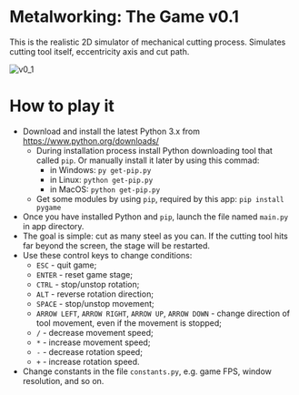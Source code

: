 # Metalworking: The Game v0.1

This is the realistic 2D simulator of mechanical cutting process. Simulates cutting tool itself, eccentricity axis and cut path.

![v0_1](https://user-images.githubusercontent.com/36193247/230894403-85afeedb-1923-4da7-817b-bbe13739738b.png)

# How to play it

- Download and install the latest Python 3.x from https://www.python.org/downloads/
    - During installation process install Python downloading tool that called `pip`. Or manually install it later by using this commad:
        - in Windows:
            `py get-pip.py`
        - in Linux:
            `python get-pip.py`
        - in MacOS:
            `python get-pip.py`
    - Get some modules by using `pip`, required by this app:
        `pip install pygame`
- Once you have installed Python and `pip`, launch the file named `main.py` in app directory.
- The goal is simple: cut as many steel as you can. If the cutting tool hits far beyond the screen, the stage will be restarted.
- Use these control keys to change conditions:
    - `ESC` - quit game;
    - `ENTER` - reset game stage;
    - `CTRL` - stop/unstop rotation;
    - `ALT` - reverse rotation direction;
    - `SPACE` - stop/unstop movement;
    - `ARROW LEFT`, `ARROW RIGHT`, `ARROW UP`, `ARROW DOWN` - change direction of tool movement, even if the movement is stopped;
    - `/` - decrease movement speed;
    - `*` - increase movement speed;
    - `-` - decrease rotation speed;
    - `+` - increase rotation speed.
- Change constants in the file `constants.py`, e.g. game FPS, window resolution, and so on.
